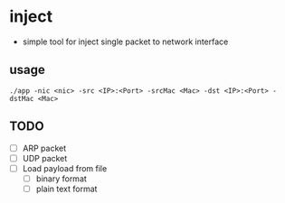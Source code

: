 # inject

- simple tool for inject single packet to network interface


## usage

`./app -nic <nic> -src <IP>:<Port> -srcMac <Mac> -dst <IP>:<Port> -dstMac <Mac>`

## TODO

- [ ] ARP packet
- [ ] UDP packet
- [ ] Load payload from file
  - [ ] binary format
  - [ ] plain text format
